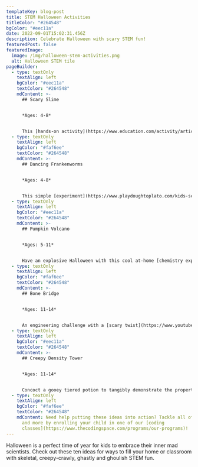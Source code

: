 ```yaml
---
templateKey: blog-post
title: STEM Halloween Activities
titleColor: "#264548"
bgColor: "#eec11a"
date: 2022-09-01T15:02:31.456Z
description: Celebrate Halloween with scary STEM fun!
featuredPost: false
featuredImage:
  image: /img/halloween-stem-activities.png
  alt: Halloween STEM tile
pageBuilder:
  - type: textOnly
    textAlign: left
    bgColor: "#eec11a"
    textColor: "#264548"
    mdContent: >-
      ## Scary Slime


      *Ages: 4-8*


      This [hands-on activity](https://www.education.com/activity/article/spooky-slime/) is perfect for tactile learners, and it can also provide a welcome break from the overwhelm of Halloween candy. Get (manageably) messy and get creative with sparkles, slime, glitter, and googly eyes as you concoct supernatural slime!
  - type: textOnly
    textAlign: left
    bgColor: "#faf6ee"
    textColor: "#264548"
    mdContent: >-
      ## Dancing Frankenworms


      *Ages: 4-8*


      This simple [experiment](https://www.playdoughtoplato.com/kids-science-dancing-frankenworms/) uses baking soda and vinegar to make gummy worms come alive and dance right in front of your eyes! It’s a particularly big hit with kids who love creepy-crawlies.
  - type: textOnly
    textAlign: left
    bgColor: "#eec11a"
    textColor: "#264548"
    mdContent: >-
      ## Pumpkin Volcano


      *Ages: 5-11*


      Have an explosive Halloween with this cool at-home [chemistry experiment](https://thestemlaboratory.com/pumpkin-volcano/)! We recommend stocking up on a few pumpkins – your kids will want to run this experiment again and again.
  - type: textOnly
    textAlign: left
    bgColor: "#faf6ee"
    textColor: "#264548"
    mdContent: >-
      ## Bone Bridge


      *Ages: 11-14*


      An engineering challenge with a [scary twist](https://www.youtube.com/watch?v=GucNGwQTGfM)? You don’t say! Get your young maker thinking about bridge design this Halloween season.
  - type: textOnly
    textAlign: left
    bgColor: "#eec11a"
    textColor: "#264548"
    mdContent: >-
      ## Creepy Density Tower


      *Ages: 11-14*


      Concoct a gooey tiered potion to tangibly demonstrate the properties of density in this creepy [liquid layers](https://www.science-sparks.com/creepy-density/) challenge!
  - type: textOnly
    textAlign: left
    bgColor: "#faf6ee"
    textColor: "#264548"
    mdContent: Need help putting these ideas into action? Tackle all of these steps
      and more by enrolling your child in one of our [coding
      classes](https://www.thecodingspace.com/programs/our-programs)!
---
```

Halloween is a perfect time of year for kids to embrace their inner mad scientists. Check out these ten ideas for ways to fill your home or classroom with skeletal, creepy-crawly, ghastly and ghoulish STEM fun.